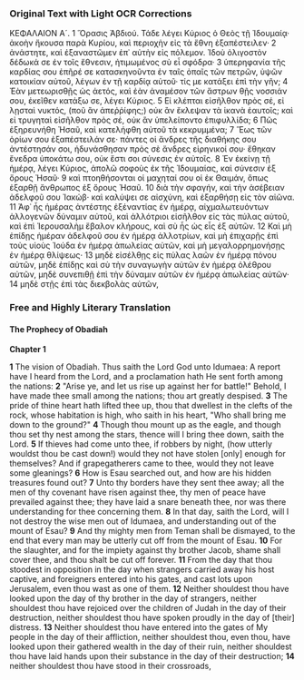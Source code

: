 ### Original Text with Light OCR Corrections

ΚΕΦΑΛΑΙΟΝ Α´.
1 Ὅρασις Ἀβδιού. Τάδε λέγει Κύριος ὁ Θεὸς τῇ Ἰδουμαίᾳ· ἀκοὴν ἤκουσα παρὰ Κυρίου, καὶ περιοχὴν εἰς τὰ ἔθνη ἐξαπέστειλεν·
2 ἀνάστητε, καὶ ἐξαναστῶμεν ἐπ᾽ αὐτὴν εἰς πόλεμον. Ἰδοὺ ὀλιγοστὸν δέδωκά σε ἐν τοῖς ἔθνεσιν, ἠτιμωμένος σὺ εἶ σφόδρα·
3 ὑπερηφανία τῆς καρδίας σου ἐπῆρέ σε κατασκηνοῦντα ἐν ταῖς ὀπαῖς τῶν πετρῶν, ὑψῶν κατοικίαν αὐτοῦ, λέγων ἐν τῇ καρδίᾳ αὐτοῦ· τίς με κατάξει ἐπὶ τὴν γῆν;
4 Ἐὰν μετεωρισθῇς ὡς ἀετός, καὶ ἐὰν ἀναμέσον τῶν ἄστρων θῇς νοσσιάν σου, ἐκεῖθεν κατάξω σε, λέγει Κύριος.
5 Εἰ κλέπται εἰσῆλθον πρὸς σέ, εἰ λῃσταὶ νυκτός, (ποῦ ἂν ἀπεῤῥίφης;) οὐκ ἂν ἔκλεψαν τὰ ἱκανὰ ἑαυτοῖς; καὶ εἰ τρυγηταὶ εἰσῆλθον πρὸς σέ, οὐκ ἂν ὑπελείποντο ἐπιφυλλίδα;
6 Πῶς ἐξηρευνήθη Ἠσαῦ, καὶ κατελήφθη αὐτοῦ τὰ κεκρυμμένα;
7 Ἕως τῶν ὁρίων σου ἐξαπέστειλάν σε· πάντες οἱ ἄνδρες τῆς διαθήκης σου ἀντέστησάν σοι, ἠδυνάσθησαν πρὸς σὲ ἄνδρες εἰρηνικοί σου· ἔθηκαν ἔνεδρα ὑποκάτω σου, οὐκ ἔστι σοι σύνεσις ἐν αὐτοῖς.
8 Ἐν ἐκείνῃ τῇ ἡμέρᾳ, λέγει Κύριος, ἀπολῶ σοφοὺς ἐκ τῆς Ἰδουμαίας, καὶ σύνεσιν ἐξ ὄρους Ἠσαῦ·
9 καὶ πτοηθήσονται οἱ μαχηταί σου οἱ ἐκ Θαιμάν, ὅπως ἐξαρθῇ ἄνθρωπος ἐξ ὄρους Ἠσαῦ.
10 διὰ τὴν σφαγήν, καὶ τὴν ἀσέβειαν ἀδελφοῦ σου Ἰακώβ· καὶ καλύψει σε αἰσχύνη, καὶ ἐξαρθήσῃ εἰς τὸν αἰῶνα.
11 Ἀφ᾽ ἧς ἡμέρας ἀντέστης ἐξέναντίας ἐν ἡμέρᾳ, αἰχμαλωτευόντων ἀλλογενῶν δύναμιν αὐτοῦ, καὶ ἀλλότριοι εἰσῆλθον εἰς τὰς πύλας αὐτοῦ, καὶ ἐπὶ Ἱερουσαλὴμ ἔβαλον κλήρους, καὶ σὺ ἦς ὡς εἷς ἐξ αὐτῶν.
12 Καὶ μὴ ἐπίδῃς ἡμέραν ἀδελφοῦ σου ἐν ἡμέρᾳ ἀλλοτρίων, καὶ μὴ ἐπιχαρῇς ἐπὶ τοὺς υἱοὺς Ἰούδα ἐν ἡμέρᾳ ἀπωλείας αὐτῶν, καὶ μὴ μεγαλορρημονήσῃς ἐν ἡμέρᾳ θλίψεως·
13 μηδὲ εἰσέλθῃς εἰς πύλας λαῶν ἐν ἡμέρᾳ πόνου αὐτῶν, μηδὲ ἐπίδῃς καὶ σὺ τὴν συναγωγὴν αὐτῶν ἐν ἡμέρᾳ ὀλέθρου αὐτῶν, μηδὲ συνεπιθῇ ἐπὶ τὴν δύναμιν αὐτῶν ἐν ἡμέρᾳ ἀπωλείας αὐτῶν·
14 μηδὲ στῇς ἐπὶ τὰς διεκβολὰς αὐτῶν,

### Free and Highly Literary Translation

#### The Prophecy of Obadiah

**Chapter 1**

**1** The vision of Obadiah. Thus saith the Lord God unto Idumaea: A report have I heard from the Lord, and a proclamation hath He sent forth among the nations:
**2** "Arise ye, and let us rise up against her for battle!" Behold, I have made thee small among the nations; thou art greatly despised.
**3** The pride of thine heart hath lifted thee up, thou that dwellest in the clefts of the rock, whose habitation is high, who saith in his heart, "Who shall bring me down to the ground?"
**4** Though thou mount up as the eagle, and though thou set thy nest among the stars, thence will I bring thee down, saith the Lord.
**5** If thieves had come unto thee, if robbers by night, (how utterly wouldst thou be cast down!) would they not have stolen [only] enough for themselves? And if grapegatherers came to thee, would they not leave some gleanings?
**6** How is Esau searched out, and how are his hidden treasures found out?
**7** Unto thy borders have they sent thee away; all the men of thy covenant have risen against thee, thy men of peace have prevailed against thee; they have laid a snare beneath thee, nor was there understanding for thee concerning them.
**8** In that day, saith the Lord, will I not destroy the wise men out of Idumaea, and understanding out of the mount of Esau?
**9** And thy mighty men from Teman shall be dismayed, to the end that every man may be utterly cut off from the mount of Esau.
**10** For the slaughter, and for the impiety against thy brother Jacob, shame shall cover thee, and thou shalt be cut off forever.
**11** From the day that thou stoodest in opposition in the day when strangers carried away his host captive, and foreigners entered into his gates, and cast lots upon Jerusalem, even thou wast as one of them.
**12** Neither shouldest thou have looked upon the day of thy brother in the day of strangers, neither shouldest thou have rejoiced over the children of Judah in the day of their destruction, neither shouldest thou have spoken proudly in the day of [their] distress.
**13** Neither shouldest thou have entered into the gates of My people in the day of their affliction, neither shouldest thou, even thou, have looked upon their gathered wealth in the day of their ruin, neither shouldest thou have laid hands upon their substance in the day of their destruction;
**14** neither shouldest thou have stood in their crossroads,
